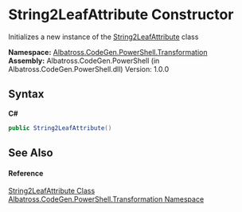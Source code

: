 # String2LeafAttribute Constructor 
 

Initializes a new instance of the <a href="T_Albatross_CodeGen_PowerShell_Transformation_String2LeafAttribute.md">String2LeafAttribute</a> class

**Namespace:**&nbsp;<a href="N_Albatross_CodeGen_PowerShell_Transformation.md">Albatross.CodeGen.PowerShell.Transformation</a><br />**Assembly:**&nbsp;Albatross.CodeGen.PowerShell (in Albatross.CodeGen.PowerShell.dll) Version: 1.0.0

## Syntax

**C#**<br />
``` C#
public String2LeafAttribute()
```


## See Also


#### Reference
<a href="T_Albatross_CodeGen_PowerShell_Transformation_String2LeafAttribute.md">String2LeafAttribute Class</a><br /><a href="N_Albatross_CodeGen_PowerShell_Transformation.md">Albatross.CodeGen.PowerShell.Transformation Namespace</a><br />